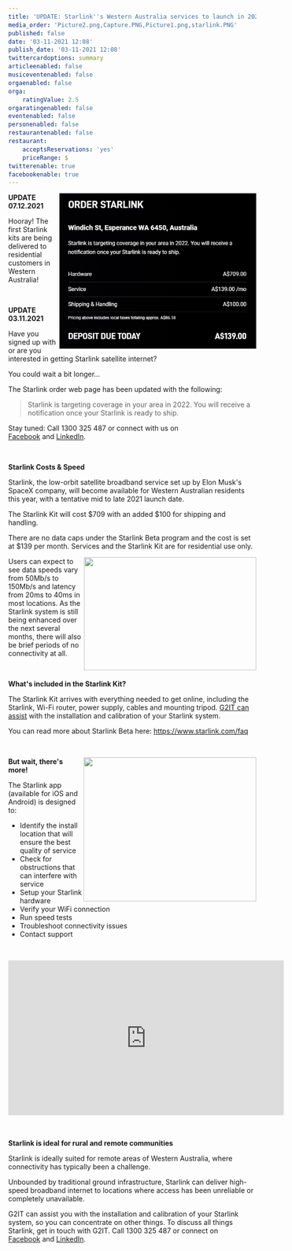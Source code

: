 ```yaml
---
title: 'UPDATE: Starlink''s Western Australia services to launch in 2021'
media_order: 'Picture2.png,Capture.PNG,Picture1.png,starlink.PNG'
published: false
date: '03-11-2021 12:08'
publish_date: '03-11-2021 12:08'
twittercardoptions: summary
articleenabled: false
musiceventenabled: false
orgaenabled: false
orga:
    ratingValue: 2.5
orgaratingenabled: false
eventenabled: false
personenabled: false
restaurantenabled: false
restaurant:
    acceptsReservations: 'yes'
    priceRange: $
twitterenable: true
facebookenable: true
---
```


<p><strong><img style="float: right;" src="starlink.PNG" alt="" width="400" height="316" /></strong></p>
<p><strong>UPDATE 07.12.2021</strong></p>
<p>Hooray! The first Starlink kits are being delivered to residential customers in Western Australia!&nbsp;</p>
<p>&nbsp;</p>
<p><strong>UPDATE 03.11.2021</strong></p>
<p>Have you signed up with or are you interested in getting Starlink satellite internet?</p>
<p>You could wait a bit longer...&nbsp;</p>
<p>The Starlink order web page has been updated with the following:</p>
<blockquote>
<p>Starlink is targeting coverage in your area in 2022. You will receive a notification once your Starlink is ready to ship.</p>
</blockquote>
<p>Stay tuned: Call 1300 325 487 or connect with us on <a href="https://www.facebook.com/G2ITAustralia/" target="_blank" rel="noopener">Facebook</a>&nbsp;and&nbsp;<a href="https://www.linkedin.com/company/14527738/" target="_blank" rel="noopener">LinkedIn</a>.</p>
<p>&nbsp;</p>
<p><strong>Starlink Costs &amp; Speed&nbsp;</strong></p>
<p>Starlink, the low-orbit satellite broadband service set up by Elon Musk's SpaceX company, will become available for Western Australian residents this year, with a tentative mid to late 2021 launch date.</p>
<p>The Starlink Kit will cost $709 with an added $100 for shipping and handling.</p>
<p>There are no data caps under the Starlink Beta program and the cost is set at $139 per month. Services and the Starlink Kit are for residential use only.</p>
<p><img style="float: right;" src="/blog/starlink-western-australia-2021/Picture1.png" alt="" width="350" height="230" /></p>
<p>Users can expect to see data speeds vary from 50Mb/s to 150Mb/s and latency from 20ms to 40ms in most locations. As the Starlink system is still being enhanced over the next several months, there will also be brief periods of no connectivity at all.</p>
<p>&nbsp;</p>
<p><strong>What's included in the Starlink Kit?</strong></p>
<p>The Starlink Kit arrives with everything needed to get online, including the Starlink, Wi-Fi router, power supply, cables and mounting tripod. <a href="https://www.g2it.com.au/contact-us">G2IT can assist</a> with the installation and calibration of your Starlink system.</p>
<p>You can read more about Starlink Beta here: <a href="https://www.starlink.com/faq">https://www.starlink.com/faq</a></p>
<p>&nbsp;</p>
<p><img style="float: right;" src="/blog/starlink-western-australia-2021/Picture2.png" alt="" width="351" height="293" /></p>
<p><strong>But wait, there's more!&nbsp;</strong></p>
<p>The Starlink app (available for iOS and Android) is designed to:</p>
<ul>
<li>Identify the install location that will ensure the best quality of service</li>
<li>Check for obstructions that can interfere with service</li>
<li>Setup your Starlink hardware</li>
<li>Verify your WiFi connection</li>
<li>Run speed tests</li>
<li>Troubleshoot connectivity issues</li>
<li>Contact support</li>
</ul>
<p>&nbsp;</p>
<p><iframe src="https://www.youtube.com/embed/pVm7sNRC6sE" width="560" height="315" frameborder="0" allowfullscreen="allowfullscreen"></iframe></p>
<p>&nbsp;</p>
<p><strong>Starlink is ideal for rural and remote communities</strong></p>
<p>Starlink is ideally suited for remote areas of Western Australia, where connectivity has typically been a challenge.</p>
<p>Unbounded by traditional ground infrastructure, Starlink can deliver high-speed broadband internet to locations where access has been unreliable or completely unavailable.</p>
<p>G2IT can assist you with the installation and calibration of your Starlink system, so you can concentrate on other things. To discuss all things Starlink, get in touch with G2IT. Call 1300 325 487 or connect on <a href="https://www.facebook.com/G2ITAustralia/" target="_blank" rel="noopener">Facebook</a>&nbsp;and&nbsp;<a href="https://www.linkedin.com/company/14527738/" target="_blank" rel="noopener">LinkedIn</a>.</p>